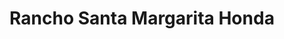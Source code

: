 ---
title: "Rancho Santa Margarita Honda"
url: /rancho-santa-margarita/rancho-santa-margarita-honda/
shop: car
---